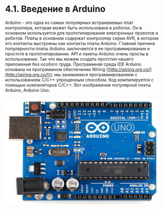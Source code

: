 # 4.1. Введение в Arduino

Arduino - это одна из самых популярных встраиваемых плат контроллера, которая может быть использована в роботах. Он в основном используется для прототипирования электронных проектов и роботов. Платы в основном содержат контроллер серии AVR, в котором его контакты выстроены как контакты платы Arduino. Главная причина популярности платы Arduino заключается в ее программировании и простоте в прототипировании. API и пакеты Arduino очень просты в использовании. Так что мы можем создать прототип нашего приложения без особого труда. Программная среда IDE Arduino основана на программном обеспечении Wiring \([http://wiring.org.co/](http://wiring.org.co/)\); мы занимаемся программированием с использованием C/C++ упрощенным способом. Код компилируется с помощью компиляторов C/C++. Вот изображение популярной платы Arduino, Arduino Uno:

![](../.gitbook/assets/image%20%288%29.png)



